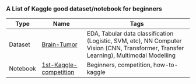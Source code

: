 ### A List of Kaggle good dataset/notebook for beginners

|Type|Name|Tags|
|----|-------|----------------|
|Dataset|[Brain-Tumor](https://www.kaggle.com/datasets/jakeshbohaju/brain-tumor/data)|EDA, Tabular data classification (Logistic, SVM, etc), NN Computer Vision (CNN, Transformer, Transfer Learning), Multimodal Modelling|
|Notebook|[1st-Kaggle-competition](https://www.kaggle.com/code/alexisbcook/titanic-tutorial)|Beginners, competition, how-to-kaggle|
